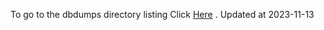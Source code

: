 To go to the dbdumps directory listing Click [Here](https://ipfs.io/ipfs/bafkreici7bny7f6qxiou3fh3znr7l5n2opbmz4wmn53gcpr6sgwfkfy2da) . Updated at 2023-11-13